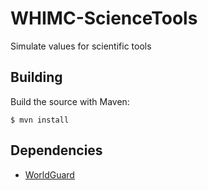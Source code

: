 # WHIMC-ScienceTools
Simulate values for scientific tools

## Building
Build the source with Maven:
```
$ mvn install
```

## Dependencies
* [WorldGuard](https://worldguard.enginehub.org/en/latest/developer/dependency/)